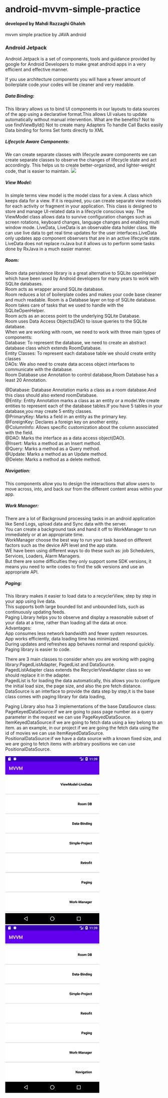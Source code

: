 # android-mvvm-simple-practice

#### developed by **Mahdi Razzaghi Ghaleh**
mvvm simple practice by JAVA android

### Android Jetpack
Android Jetpack is a set of components, tools and guidance provided by google for Android Developers to make great android apps in a very efficient and effective manner.

If you use architecture components you will have a fewer amount of boilerplate code.your codes will be cleaner and very readable.

##### Data Binding:
This library allows us to bind UI components in our layouts to data sources of the app using a declarative format.This allows UI values to update automatically without manual intervention.
What are the benefits?
Not to use findViewById()
Not to create many Adapters
To handle Call Backs easily
Data binding for forms
Set fonts directly to XML

##### Lifecycle Aware Components:
We can create separate classes with lifecycle aware components we can create separate classes to observe the changes of lifecycle state and act accordingly.
This helps us to create better-organized, and lighter-weight code, that is easier to maintain.
<img src="screenshots/Activity-Lifecycle-in-Android.png" width="300">

##### View Model:
In simple terms view model is the model class for a view. A class which keeps data for a view.
If it is required, you can create separate view models for each activity or fragment in your application.
This class is designed to store and manage UI-related data in a lifecycle conscious way.
The ViewModel class allows data to survive configuration changes such as screen rotations, keyboard changes, language changes and enabling multi window mode.
LiveData, LiveData is an observable data holder class. We can use live data to get real time updates for the user interfaces.LiveData only updates app component observers that are in an active lifecycle state.
LiveData does not replace rxJava but it allows us to perform some tasks done by RxJava in a much easier manner.

##### Room:
Room data persistence library is a great alternative to SQLite openHelper which have been used by Android developers for many years to work with SQLite databases.  
Room acts as wrapper around SQLite database.  
Room reduces a lot of boilerplate codes and makes your code base cleaner and much readable.
Room is a Database layer on top of SQLite database.  
Room takes care of tasks that we used to handle with the SQLiteOpenHelper.  
Room acts as an access point to the underlying SQLite Database.  
Room uses Data Access Objects(DAO) to issue queries to the SQLite database.  
When we are working with room, we need to work with three main types of components:  
Database: To represent the database, we need to create an abstract database class which extends RoomDatabase.  
Entity Classes: To represent each database table we should create entity classes  
DAOs: We also need to create data access object interfaces to communicate with the database.  
Room Database use Annotation to control database,Room Database has a least 20 Annotation.

@Database: Database Annotation marks a class as a room database.And this class should also extend roomDatabase.  
@Entity: Entity Annotation marks a class as an entity or a model.We create entities to represent each of the database tables.If you have 5 tables in your database,you may create 5 entity classes.  
@PrimaryKey: Marks a field in an entity as the primary key.  
@ForeignKey: Declares a foreign key on another entity.  
@ColumnInfo: Allows specific customization about the column associated with the field.  
@DAO: Marks the interface as a data access object(DAO).  
@Insert: Marks a method as an Insert method.  
@Query: Marks a method as a Query method.  
@Update: Marks a method as an Update method.  
@Delete: Marks a method as a delete method.

##### Navigation:
This components allow you to design the interactions that allow users to move across, into, and back our from the different content areas within your app.

##### Work Manager:
There are a lot of Background processing tasks in an android application like Send Logs, upload data and Sync data with the server.  
You can create a background task and hand it off to WorkManager to run immediately or at an appropriate time.  
WorkManager choose the best way to run your task based on different factors such as the device API level and the app state.  
WE have been using different ways to do these such as: job Schedulers, Services, Loaders, Alarm Managers.  
But there are some difficulties they only support some SDK versions, it means you need to write codes to find the sdk versions and use an appropriate API.


##### Paging:
This library makes it easier to load data to a recyclerView, step by step in your app using live data.  
This supports both large bounded list and unbounded lists, such as continuously updating feeds.  
Paging Library helps you to observe and display a reasonable subset of your data at a time, rather than loading all the data at once.  
Advantages:  
App consumes less network bandwidth and fewer system resources.  
App works efficiently, data loading time has minimized.  
During updates and refreshes app behaves normal and respond quickly.  
Paging library is easier to code.

There are 3 main classes to consider when you are working with paging library:PagedListAdapter, PagedList and DataSource.  
PagedListAdapter class extends the RecyclerViewAdapter class so we should replace it in the adapter.  
PagedList is for loading the data automatically, this allows you to configure the initial load size, the page size, and also the pre fetch distance.  
DataSource is an interface to provide the data step by step,it is the base class comes with paging library for data loading,

Paging Library also hsa 3 implementations of the base DataSource class:  
PageKeyedDataSource:if we are going to pass page number as a query parameter in the request we can use PageKeyedDataSource.  
ItemKeyedDataSource:if we are going to fetch data using a key belong to an item. as an example, in our project if we are going the fetch data using the id of movies we can use ItemKeyedDataSource.  
PositionalDataSource:if we have a data source with a known fixed size, and we are going to fetch items with arbitrary positions we can use PositionalDataSource.

<img src="screenshots/Screenshot_1601712592.png" width="300">
<img src="screenshots/Screenshot_1601712596.png" width="300">
